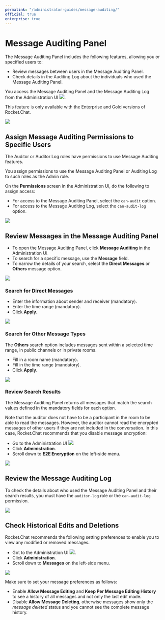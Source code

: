 ```yaml
---
permalink: "/administrator-guides/message-auditing/"
official: true
enterprise: true
---
```


# Message Auditing Panel

The Message Auditing Panel includes the following features, allowing you or specified users to:

* Review messages between users in the Message Auditing Panel.
* Check details in the Auditing Log about the individuals who used the Message Auditing Panel.

You access the Message Auditing Panel and the Message Auditing Log from the Administration UI ![](https://github.com/RocketChat/docs/tree/b43780438eeea12be54e1503f33ce430269bc2b5/.gitbook/assets/administrator-ui%20%281%29.png).

This feature is only available with the Enterprise and Gold versions of Rocket.Chat.

![](https://github.com/RocketChat/docs/tree/b43780438eeea12be54e1503f33ce430269bc2b5/.gitbook/assets/auditing-ui.png)

## Assign Message Auditing Permissions to Specific Users

The Auditor or Auditor Log roles have permissions to use Message Auditing features.

You assign permissions to use the Message Auditing Panel or Auditing Log to such roles as the Admin role.

On the **Permissions** screen in the Administration UI, do the following to assign access:

* For access to the Message Auditing Panel, select the `can-audit` option.
* For access to the Message Auditing Log, select the `can-audit-log` option.

![](https://github.com/RocketChat/docs/tree/b43780438eeea12be54e1503f33ce430269bc2b5/.gitbook/assets/auditing-roles.png)

## Review Messages in the Message Auditing Panel

* To open the Message Auditing Panel, click **Message Auditing** in the Administration UI.
* To search for a specific message, use the **Message** field.
* To narrow the details of your search, select the **Direct Messages** or **Others** message option.

![](https://github.com/RocketChat/docs/tree/b43780438eeea12be54e1503f33ce430269bc2b5/.gitbook/assets/auditing-toggle.png)

### Search for Direct Messages

* Enter the information about sender and receiver \(mandatory\).
* Enter the time range \(mandatory\).
* Click **Apply**.

![](https://github.com/RocketChat/docs/tree/b43780438eeea12be54e1503f33ce430269bc2b5/.gitbook/assets/direct-messages.png)

### Search for Other Message Types

The **Others** search option includes messages sent within a selected time range, in public channels or in private rooms.

* Fill in a room name \(mandatory\).
* Fill in the time range \(mandatory\).
* Click **Apply**.

![](https://github.com/RocketChat/docs/tree/b43780438eeea12be54e1503f33ce430269bc2b5/.gitbook/assets/auditing-others.png)

### Review Search Results

The Message Auditing Panel returns all messages that match the search values defined in the mandatory fields for each option.

Note that the auditor does not have to be a participant in the room to be able to read the messages. However, the auditor cannot read the encrypted messages of other users if they are not included in the conversation. In this case, Rocket.Chat recommends that you disable message encryption:

* Go to the Administration UI ![](https://github.com/RocketChat/docs/tree/b43780438eeea12be54e1503f33ce430269bc2b5/.gitbook/assets/administrator-ui.png).
* Click **Administration**.
* Scroll down to **E2E Encryption** on the left-side menu.

![](https://github.com/RocketChat/docs/tree/b43780438eeea12be54e1503f33ce430269bc2b5/.gitbook/assets/e2e-encryption.png)

## Review the Message Auditing Log

To check the details about who used the Message Auditing Panel and their search results, you must have the `auditor-log` role or the `can-audit-log` permission.

![](https://github.com/RocketChat/docs/tree/b43780438eeea12be54e1503f33ce430269bc2b5/.gitbook/assets/audit-log.png)

## Check Historical Edits and Deletions

Rocket.Chat recommends the following setting preferences to enable you to view any modified or removed messages.

* Got to the Administration UI ![](https://github.com/RocketChat/docs/tree/b43780438eeea12be54e1503f33ce430269bc2b5/.gitbook/assets/administrator-ui%20%282%29.png).
* Click **Administration**.
* Scroll down to **Messages** on the left-side menu.

![](https://github.com/RocketChat/docs/tree/b43780438eeea12be54e1503f33ce430269bc2b5/.gitbook/assets/audit-settings.png)

Make sure to set your message preferences as follows:

* Enable **Allow Message Editing** and **Keep Per Message Editing History** to see a history of all messages and not only the last edit made.
* Disable **Allow Message Deleting**, otherwise messages show only the _message deleted_ status and you cannot see the complete message history.

